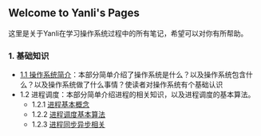 ## Welcome to Yanli's Pages

这里是关于Yanli在学习操作系统过程中的所有笔记，希望可以对你有所帮助。


### 1. 基础知识

- [1.1 操作系统简介](./OS/BasicKnowledge/1.Introduction/1.Introduction.md)：本部分简单介绍了操作系统是什么？以及操作系统包含什么？以及操作系统做了什么事情？使读者对操作系统有个基础认识
- 1.2 进程调度：本部分简单介绍进程的相关知识，以及进程调度的基本算法。
  - 1.2.1 [进程基本概念](./OS/BasicKnowledge/2.ProcessManage/2-1.Concept/2-1.Concept.md)
  - 1.2.2 [进程调度基本算法](./OS/BasicKnowledge/2.ProcessManage/2-2.Scheduling/2-2.Scheduling.md)
  - 1.2.3 [进程同步异步相关](./OS/BasicKnowledge/2.ProcessManage/2-3.Synchronization/2-3.Synchronization.md)